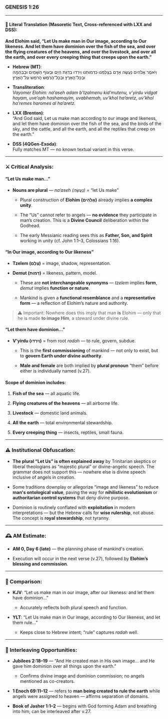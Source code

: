 ### **GENESIS 1:26**

---

#### 📜 Literal Translation (Masoretic Text, Cross-referenced with LXX and DSS):

**And Elohim said, “Let Us make man in Our image, according to Our likeness. And let them have dominion over the fish of the sea, and over the flying creatures of the heavens, and over the livestock, and over all the earth, and over every creeping thing that creeps upon the earth.”**

- **Hebrew (MT)**:  
    וַיֹּאמֶר אֱלֹהִים נַעֲשֶׂה אָדָם בְּצַלְמֵנוּ כִּדְמוּתֵנוּ וְיִרְדוּ בִדְגַת הַיָּם וּבְעוֹף הַשָּׁמַיִם וּבַבְּהֵמָה וּבְכָל־הָאָרֶץ וּבְכָל־הָרֶמֶשׂ הָרֹמֵשׂ עַל־הָאָרֶץ
    
- **Transliteration**:  
    _Vayomer Elohim: na‘aseh adam b’tzalmenu kid’mutenu, v’yirdu vidgat hayam, uve‘oph hashamayim, uvabhemah, uv’khol ha’aretz, uv’khol ha’remes haromes al ha’aretz._
    
- **LXX (Brenton)**:  
    “And God said, Let us make man according to our image and likeness, and let them have dominion over the fish of the sea, and the birds of the sky, and the cattle, and all the earth, and all the reptiles that creep on the earth.”
    
- **DSS (4QGen-Exoda)**:  
    Fully matches MT — no known textual variant in this verse.
    

---

### ⚔️ Critical Analysis:

#### **“Let Us make man…”**

- **Nouns are plural** — _na‘aseh (נַעֲשֶׂה)_ = “let Us make”
    
    - Plural construction of **Elohim (אֱלֹהִים)** already implies **a complex unity**.
        
    - The “Us” cannot refer to angels — **no evidence** they participate in man’s creation. This is a **Divine Council** deliberation within the Godhead.
        
    - The early Messianic reading sees this as **Father, Son, and Spirit** working in unity (cf. John 1:1–3, Colossians 1:16).
        

#### **“In Our image, according to Our likeness”**

- **Tzelem (צֶלֶם)** = image, shadow, representation.
    
- **Demut (דְּמוּת)** = likeness, pattern, model.
    
    - These are **not interchangeable synonyms** — _tzelem_ implies **form**, _demut_ implies **function or nature**.
        
    - Mankind is given a **functional resemblance** and a **representative form** — a reflection of Elohim’s nature and authority.
        

> ⚠️ Important: Nowhere does this imply that man **is** Elohim — only that he is made **to image Him**, a steward under divine rule.

#### **“Let them have dominion…”**

- **V’yirdu (וְיִרְדוּ)** = from root _radah_ — to rule, govern, subdue.
    
    - This is the **first commissioning** of mankind — not only to exist, but to **govern Earth under divine authority**.
        
    - **Male and female** are both implied by **plural pronoun** “them” before either is individually named (v.27).
        

#### **Scope of dominion includes:**

1. **Fish of the sea** — all aquatic life.
    
2. **Flying creatures of the heavens** — all airborne life.
    
3. **Livestock** — domestic land animals.
    
4. **All the earth** — total environmental stewardship.
    
5. **Every creeping thing** — insects, reptiles, small fauna.
    

---

### ⚠️ Institutional Obfuscation:

- **The plural “Let Us” is often explained away** by Trinitarian skeptics or liberal theologians as “majestic plural” or divine-angelic speech. The grammar does not support this — nowhere else is divine speech inclusive of angels in creation.
    
- Some traditions downplay or allegorize “image and likeness” to reduce **man's ontological value**, paving the way for **nihilistic evolutionism** or **authoritarian control systems** that deny divine purpose.
    
- Dominion is routinely conflated with **exploitation** in modern interpretations — but the Hebrew calls for **wise rulership**, not abuse. The concept is **royal stewardship**, not tyranny.
    

---

### 🕰️ AM Estimate:

- **AM 0, Day 6 (late)** — the planning phase of mankind's creation.
    
- Execution will occur in the next verse (v.27), followed by **Elohim’s blessing and commission**.
    

---

### 📖 Comparison:

- **KJV**: “Let us make man in our image, after our likeness: and let them have dominion…”
    
    - Accurately reflects both plural speech and function.
        
- **YLT**: “Let Us make man in Our image, according to Our likeness, and let them rule…”
    
    - Keeps close to Hebrew intent; “rule” captures _radah_ well.
        

---

### 🔗 Interleaving Opportunities:

- **Jubilees 2:18–19** — “And He created man in His own image… and He gave him dominion over all things upon the earth.”
    
    - Confirms divine image and dominion commission; no angels mentioned as co-creators.
        
- **1 Enoch 69:11–12** — refers to **man being created to rule the earth** while angels were assigned to heaven — affirms separation of domains.
    
- **Book of Jasher 1:1–2** — begins with God forming Adam and breathing into him; can be interleaved after v.27.